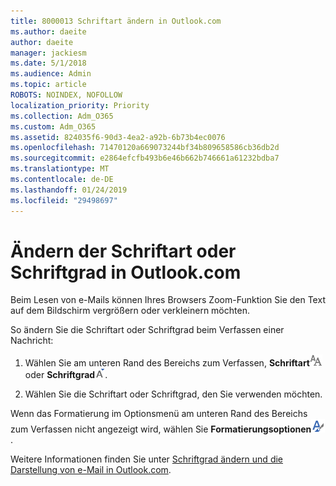 ```yaml
---
title: 8000013 Schriftart ändern in Outlook.com
ms.author: daeite
author: daeite
manager: jackiesm
ms.date: 5/1/2018
ms.audience: Admin
ms.topic: article
ROBOTS: NOINDEX, NOFOLLOW
localization_priority: Priority
ms.collection: Adm_O365
ms.custom: Adm_O365
ms.assetid: 824035f6-90d3-4ea2-a92b-6b73b4ec0076
ms.openlocfilehash: 71470120a669073244bf34b809658586cb36db2d
ms.sourcegitcommit: e2864efcfb493b6e46b662b746661a61232bdba7
ms.translationtype: MT
ms.contentlocale: de-DE
ms.lasthandoff: 01/24/2019
ms.locfileid: "29498697"
---
```

# <a name="change-font-or-font-size-in-outlookcom"></a>Ändern der Schriftart oder Schriftgrad in Outlook.com

Beim Lesen von e-Mails können Ihres Browsers Zoom-Funktion Sie den Text auf dem Bildschirm vergrößern oder verkleinern möchten.
  
So ändern Sie die Schriftart oder Schriftgrad beim Verfassen einer Nachricht:
  
1. Wählen Sie am unteren Rand des Bereichs zum Verfassen, **Schriftart**![Schriftart](media/6d9372e0-cde5-49fc-a457-aafb62255163.png) oder **Schriftgrad**![Symbol für die Größe der Schriftarten](media/9334f617-9593-4bd0-afb1-c53308ad7591.png).
    
2. Wählen Sie die Schriftart oder Schriftgrad, den Sie verwenden möchten.
    
Wenn das Formatierung im Optionsmenü am unteren Rand des Bereichs zum Verfassen nicht angezeigt wird, wählen Sie **Formatierungsoptionen**![Symbol für die Formatierung Optionen](media/13103798-e3ea-4069-a7a0-63f8903c8c3a.png).
  
Weitere Informationen finden Sie unter [Schriftgrad ändern und die Darstellung von e-Mail in Outlook.com](https://go.microsoft.com/fwlink/p/?linkid=873130).
  

